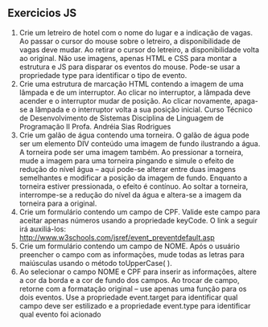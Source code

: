 ## Exercicios JS
1. Crie um letreiro de hotel com o nome do lugar e a indicação de vagas. Ao passar o cursor do mouse sobre o letreiro, a disponibilidade de vagas deve mudar. Ao retirar o cursor do letreiro, a disponibilidade volta ao original. Não use imagens, apenas HTML e CSS para montar a estrutura e JS para disparar os eventos do mouse. Pode-se usar a propriedade type para identificar o tipo de evento. 
2.  Crie uma estrutura de marcação HTML contendo a imagem de uma lâmpada e de um interruptor. Ao clicar no interruptor, a lâmpada deve acender e o interruptor mudar de posição. Ao clicar novamente, apaga-se a lâmpada e o interruptor volta a sua posição inicial. Curso Técnico de Desenvolvimento de Sistemas Disciplina de Linguagem de Programação II Profa. Andréia Sias Rodrigues 
3. Crie um galão de água contendo uma torneira. O galão de água pode ser um elemento DIV conteúdo uma imagem de fundo ilustrando a água. A torneira pode ser uma imagem também. Ao pressionar a torneira, mude a imagem para uma torneira pingando e simule o efeito de redução do nível água – aqui pode-se alterar entre duas imagens semelhantes e modificar a posição da imagem de fundo. Enquanto a torneira estiver pressionada, o efeito é contínuo. Ao soltar a torneira, interrompe-se a redução do nível da água e altera-se a imagem da torneira para a original.
4. Crie um formulário contendo um campo de CPF. Valide este campo para aceitar apenas números usando a propriedade keyCode. O link a seguir irá auxiliá-los: http://www.w3schools.com/jsref/event_preventdefault.asp 
5. Crie um formulário contendo um campo de NOME. Após o usuário preencher o campo com as informações, mude todas as letras para maiúsculas usando o método toUpperCase( ). 
6. Ao selecionar o campo NOME e CPF para inserir as informações, altere a cor da borda e a cor de fundo dos campos. Ao trocar de campo, retorne com a formatação original – use apenas uma função para os dois eventos. Use a propriedade event.target para identificar qual campo deve ser estilizado e a propriedade event.type para identificar qual evento foi acionado
